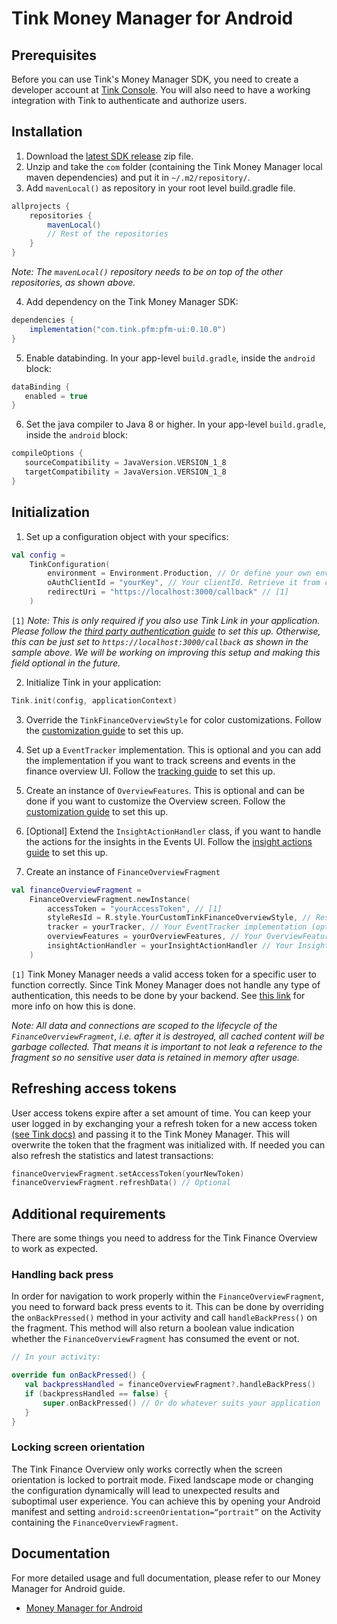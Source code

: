 # Tink Money Manager for Android

## Prerequisites
   Before you can use Tink's Money Manager SDK, you need to create a developer account at [Tink Console](https://console.tink.com/). You will also need to have a working integration with Tink to authenticate and authorize users.

## Installation

1. Download the [latest SDK release](https://github.com/tink-ab/tink-pfm-android/releases/latest) zip file.
2. Unzip and take the `com` folder (containing the Tink Money Manager local maven dependencies) and put it in `~/.m2/repository/`.
3. Add `mavenLocal()` as repository in your root level build.gradle file.

```groovy
allprojects {
    repositories {
        mavenLocal()
        // Rest of the repositories
    }
}
```

_Note: The `mavenLocal()` repository needs to be on top of the other repositories, as shown above._

4. Add dependency on the Tink Money Manager SDK:

```groovy
dependencies {
    implementation("com.tink.pfm:pfm-ui:0.10.0")
}
```

5. Enable databinding. In your app-level `build.gradle`, inside the `android` block:
```groovy
dataBinding {
   enabled = true
}
```

6. Set the java compiler to Java 8 or higher. In your app-level `build.gradle`, inside the `android` block:
```groovy
compileOptions {
   sourceCompatibility = JavaVersion.VERSION_1_8
   targetCompatibility = JavaVersion.VERSION_1_8
}
```

## Initialization

1. Set up a configuration object with your specifics:

```kotlin
val config =
    TinkConfiguration(
        environment = Environment.Production, // Or define your own environment
        oAuthClientId = "yourKey", // Your clientId. Retrieve it from console.tink.com,
        redirectUri = "https://localhost:3000/callback" // [1]
    )
```

`[1]` _Note: This is only required if you also use Tink Link in your application. Please follow the [third party authentication guide](https://docs.tink.com/resources/tutorials/tink-link-sdk-android-tutorial#third-party-authentication) to set this up.
Otherwise, this can be just set to `https://localhost:3000/callback` as shown in the sample above. We will be working on improving this setup and making this field optional in the future._

2. Initialize Tink in your application:

```kotlin
Tink.init(config, applicationContext)
```

3. Override the `TinkFinanceOverviewStyle` for color customizations. Follow the [customization guide](https://docs.tink.com/resources/pfm-sdk-android/pfm-sdk-android-customization) to set this up.

4. Set up a `EventTracker` implementation. This is optional and you can add the implementation if you want to track screens and events in the finance overview UI. Follow the [tracking guide](https://docs.tink.com/resources/pfm-sdk-android/pfm-sdk-android-event-tracking) to set this up.

5. Create an instance of `OverviewFeatures`. This is optional and can be done if you want to customize the Overview screen. Follow the [customization guide](https://docs.tink.com/resources/pfm-sdk-android/pfm-sdk-android-finance-overview#displaying-the-finance-overview) to set this up.

6. [Optional] Extend the `InsightActionHandler` class, if you want to handle the actions for the insights in the Events UI. Follow the [insight actions guide](https://docs.tink.com/resources/pfm-sdk-android/pfm-sdk-android-handling-insight-actions) to set this up.

7. Create an instance of `FinanceOverviewFragment`

```kotlin
val financeOverviewFragment =
    FinanceOverviewFragment.newInstance(
        accessToken = "yourAccessToken", // [1]
        styleResId = R.style.YourCustomTinkFinanceOverviewStyle, // Resource ID of your style that extends TinkFinanceOverviewStyle
        tracker = yourTracker, // Your EventTracker implementation (optional)
        overviewFeatures = yourOverviewFeatures, // Your OverviewFeatures instance (optional)
        insightActionHandler = yourInsightActionHandler // Your InsightActionHandler subclass (optional)
    )
```
`[1]` Tink Money Manager needs a valid access token for a specific user to function correctly. Since Tink Money Manager does not handle any type of authentication, this needs to be done by your backend. See [this link](https://docs.tink.com/api/#oauth) for more info on how this is done.

_Note: All data and connections are scoped to the lifecycle of the `FinanceOverviewFragment`, i.e. after it is destroyed, all cached content will be garbage collected. That means it is important to not leak a reference to the fragment so no sensitive user data is retained in memory after usage._

## Refreshing access tokens
User access tokens expire after a set amount of time. You can keep your user logged in by exchanging your a refresh token for a new access token [(see Tink docs)](https://docs.tink.com/api/#get-an-authorization-token) and passing it to the Tink Money Manager. This will overwrite the token that the fragment was initialized with. If needed you can also refresh the statistics and latest transactions:

```kotlin
financeOverviewFragment.setAccessToken(yourNewToken)
financeOverviewFragment.refreshData() // Optional
```

## Additional requirements

There are some things you need to address for the Tink Finance Overview to work as expected.

### Handling back press

In order for navigation to work properly within the `FinanceOverviewFragment`, you need to forward back press events to it. This can be done by overriding the `onBackPressed()` method in your activity and call `handleBackPress()` on the fragment. This method will also return a boolean value indication whether the `FinanceOverviewFragment` has consumed the event or not.

```kotlin
// In your activity:

override fun onBackPressed() {
   val backpressHandled = financeOverviewFragment?.handleBackPress()
   if (backpressHandled == false) {
       super.onBackPressed() // Or do whatever suits your application
   }
}
```

### Locking screen orientation

The Tink Finance Overview only works correctly when the screen orientation is locked to portrait mode. Fixed landscape mode or changing the configuration dynamically will lead to unexpected results and suboptimal user experience.
You can achieve this by opening your Android manifest and setting `android:screenOrientation=“portrait”` on the Activity containing the `FinanceOverviewFragment`.

## Documentation
For more detailed usage and full documentation, please refer to our Money Manager for Android guide.

- [Money Manager for Android](https://docs.tink.com/resources/pfm-sdk-android)
